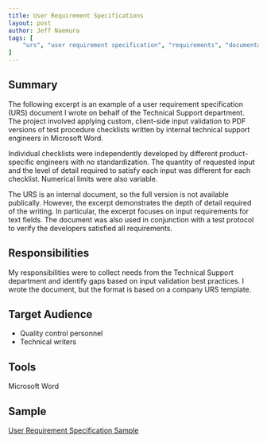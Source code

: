 ```yaml
---
title: User Requirement Specifications
layout: post
author: Jeff Naemura
tags: [
    "urs", "user requirement specification", "requirements", "documentation", "microsoft", "word"
]
---
```


## Summary

The following excerpt is an example of a user requirement specification (URS) document I wrote on behalf of the Technical Support department. The project involved applying custom, client-side input validation to PDF versions of test procedure checklists written by internal technical support engineers in Microsoft Word.

Individual checklists were independently developed by different product-specific engineers with no standardization. The quantity of requested input and the level of detail required to satisfy each input was different for each checklist. Numerical limits were also variable.

The URS is an internal document, so the full version is not available publically. However, the excerpt demonstrates the depth of detail required of the writing. In particular, the excerpt focuses on input requirements for text fields. The document was also used in conjunction with a test protocol to verify the developers satisfied all requirements.

## Responsibilities

My responsibilities were to collect needs from the Technical Support department and identify gaps based on input validation best practices. I wrote the document, but the format is based on a company URS template.

## Target Audience

* Quality control personnel
* Technical writers

## Tools

Microsoft Word

## Sample

[User Requirement Specification Sample](../images/eSTP_URS.pdf)
